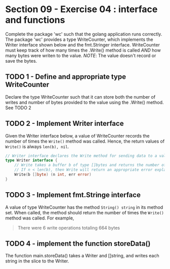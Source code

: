 # Section 09 - Exercise 04 : interface and functions

Complete the package 'wc' such that the golang application runs correctly. The package 'wc' provides a type WriteCounter, which implements the Writer interface shown below and the fmt.Stringer interface. WriteCounter must keep track of how many times the .Write() method is called *AND* how many bytes were writen to the value. *NOTE*: The value doesn't record or save the bytes.

## TODO 1 - Define and appropriate type WriteCounter

Declare the type WriteCounter such that it can store both the number of writes and number of bytes provided to the value using the .Write() method. See TODO 2

## TODO 2 - Implement Writer interface

Given the Writer interface below, a value of WriteCounter records the number of times the `Write()` method was called. Hence, the return values of `Write()` is always `len(b), nil`.

```go
// Writer interface declares the Write method for sending data to a value
type Writer interface {
    // Write takes a buffer b of type []bytes and returns the number of bytes accepted.
    // If n < len(b), then Write will return an appropriate error explaining why.
    Write(b []byte) (n int, err error)
}
```

## TODO 3 - Implement fmt.Stringe interface

A value of type WriteCounter has the method `String() string` in its method set. When called, the method should return the number of times the `Write()` method was called. For example,
> There were 6 write operations totaling 664 bytes

## TODO 4 - implement the function storeData()

The function main.storeData() takes a Writer and []string, and writes each string in the slice to the Writer.
